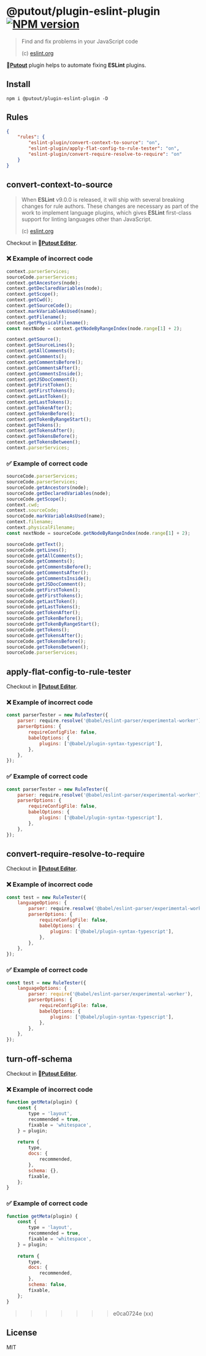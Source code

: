 # @putout/plugin-eslint-plugin [![NPM version][NPMIMGURL]][NPMURL]

[NPMIMGURL]: https://img.shields.io/npm/v/@putout/plugin-eslint-plugin.svg?style=flat&longCache=true
[NPMURL]: https://npmjs.org/package/@putout/plugin-eslint-plugin"npm"

> Find and fix problems in your JavaScript code
>
> (c) [eslint.org](https://eslint.org/)

🐊[**Putout**](https://github.com/coderaiser/putout) plugin helps to automate fixing **ESLint** plugins.

## Install

```
npm i @putout/plugin-eslint-plugin -D
```

## Rules

```json
{
    "rules": {
        "eslint-plugin/convert-context-to-source": "on",
        "eslint-plugin/apply-flat-config-to-rule-tester": "on",
        "eslint-plugin/convert-require-resolve-to-require": "on"
    }
}
```

## convert-context-to-source

> When **ESLint** v9.0.0 is released, it will ship with several breaking changes for rule authors.
> These changes are necessary as part of the work to implement language plugins, which gives **ESLint** first-class support for linting languages other than JavaScript.
>
> (c) [eslint.org](https://eslint.org/blog/2023/09/preparing-custom-rules-eslint-v9/)

Checkout in 🐊[**Putout Editor**](https://putout.cloudcmd.io/#/gist/d9dda4953b53340d4f54483ee3bbf2d5/d7182394c3b1a2b52e4c489b60da7365a9c94e09).

### ❌ Example of incorrect code

```js
context.parserServices;
sourceCode.parserServices;
context.getAncestors(node);
context.getDeclaredVariables(node);
context.getScope();
context.getCwd();
context.getSourceCode();
context.markVariableAsUsed(name);
context.getFilename();
context.getPhysicalFilename();
const nextNode = context.getNodeByRangeIndex(node.range[1] + 2);

context.getSource();
context.getSourceLines();
context.getAllComments();
context.getComments();
context.getCommentsBefore();
context.getCommentsAfter();
context.getCommentsInside();
context.getJSDocComment();
context.getFirstToken();
context.getFirstTokens();
context.getLastToken();
context.getLastTokens();
context.getTokenAfter();
context.getTokenBefore();
context.getTokenByRangeStart();
context.getTokens();
context.getTokensAfter();
context.getTokensBefore();
context.getTokensBetween();
context.parserServices;
```

### ✅ Example of correct code

```js
sourceCode.parserServices;
sourceCode.parserServices;
sourceCode.getAncestors(node);
sourceCode.getDeclaredVariables(node);
sourceCode.getScope();
context.cwd;
context.sourceCode;
sourceCode.markVariableAsUsed(name);
context.filename;
context.physicalFilename;
const nextNode = sourceCode.getNodeByRangeIndex(node.range[1] + 2);

sourceCode.getText();
sourceCode.getLines();
sourceCode.getAllComments();
sourceCode.getComments();
sourceCode.getCommentsBefore();
sourceCode.getCommentsAfter();
sourceCode.getCommentsInside();
sourceCode.getJSDocComment();
sourceCode.getFirstToken();
sourceCode.getFirstTokens();
sourceCode.getLastToken();
sourceCode.getLastTokens();
sourceCode.getTokenAfter();
sourceCode.getTokenBefore();
sourceCode.getTokenByRangeStart();
sourceCode.getTokens();
sourceCode.getTokensAfter();
sourceCode.getTokensBefore();
sourceCode.getTokensBetween();
sourceCode.parserServices;
```

## apply-flat-config-to-rule-tester

Checkout in 🐊[**Putout Editor**](https://putout.cloudcmd.io/#/gist/51bc804a64700c235746915f082a926d/d5f3c107eedf8c3ccec62550c1b4a0a6ea1db4ac).

### ❌ Example of incorrect code

```js
const parserTester = new RuleTester({
    parser: require.resolve('@babel/eslint-parser/experimental-worker'),
    parserOptions: {
        requireConfigFile: false,
        babelOptions: {
            plugins: ['@babel/plugin-syntax-typescript'],
        },
    },
});
```

### ✅ Example of correct code

```js
const parserTester = new RuleTester({
    parser: require.resolve('@babel/eslint-parser/experimental-worker'),
    parserOptions: {
        requireConfigFile: false,
        babelOptions: {
            plugins: ['@babel/plugin-syntax-typescript'],
        },
    },
});
```

## convert-require-resolve-to-require

Checkout in 🐊[**Putout Editor**](https://putout.cloudcmd.io/#/gist/b064422ac6ef61e7d31b8c076c74e2d5/6f5f66668767f5e13ea08373d58bac3efb24452b).

### ❌ Example of incorrect code

```js
const test = new RuleTester({
    languageOptions: {
        parser: require.resolve('@babel/eslint-parser/experimental-worker'),
        parserOptions: {
            requireConfigFile: false,
            babelOptions: {
                plugins: ['@babel/plugin-syntax-typescript'],
            },
        },
    },
});
```

### ✅ Example of correct code

```js
const test = new RuleTester({
    languageOptions: {
        parser: require('@babel/eslint-parser/experimental-worker'),
        parserOptions: {
            requireConfigFile: false,
            babelOptions: {
                plugins: ['@babel/plugin-syntax-typescript'],
            },
        },
    },
});
```

## turn-off-schema

Checkout in 🐊[**Putout Editor**](https://putout.cloudcmd.io/#/gist/5044f09074f6d4772dc637962c49d73d/8001647bc1e3cd51a646b03761f3276aab4ba963).

### ❌ Example of incorrect code

```js
function getMeta(plugin) {
    const {
        type = 'layout',
        recommended = true,
        fixable = 'whitespace',
    } = plugin;
    
    return {
        type,
        docs: {
            recommended,
        },
        schema: {},
        fixable,
    };
}
```

### ✅ Example of correct code

```js
function getMeta(plugin) {
    const {
        type = 'layout',
        recommended = true,
        fixable = 'whitespace',
    } = plugin;
    
    return {
        type,
        docs: {
            recommended,
        },
        schema: false,
        fixable,
    };
}
```

>>>>>>> e0ca0724e (xx)
## License

MIT
